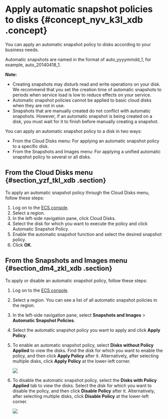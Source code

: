 # Apply automatic snapshot policies to disks {#concept_nyv_k3l_xdb .concept}

You can apply an automatic snapshot policy to disks according to your business needs.

Automatic snapshots are named in the format of auto\_yyyymmdd\_1, for example, auto\_20140418\_1.

**Note:** 

-   Creating snapshots may disturb read and write operations on your disk. We recommend that you set the creation time of automatic snapshots to periods when service load is low to reduce effects on your service.
-   Automatic snapshot policies cannot be applied to basic cloud disks when they are not in use.
-   Snapshots that are manually created do not conflict with automatic snapshots. However, if an automatic snapshot is being created on a disk, you must wait for it to finish before manually creating a snapshot.

You can apply an automatic snapshot policy to a disk in two ways:

-   From the Cloud Disks menu: For applying an automatic snapshot policy to a specific disk.
-   From the Snapshots and Images menu: For applying a unified automatic snapshot policy to several or all disks.

## From the Cloud Disks menu {#section_yzf_tkl_xdb .section}

To apply an automatic snapshot policy through the Cloud Disks menu, follow these steps:

1.  Log on to the [ECS console](https://ecs.console.aliyun.com/#/home).
2.  Select a region.
3.  In the left-side navigation pane, click Cloud Disks.
4.  Select the disk for which you want to execute the policy and click Automatic Snapshot Policy.
5.  Enable the automatic snapshot function and select the desired snapshot policy.
6.  Click **OK**.

## From the Snapshots and Images menu {#section_dm4_zkl_xdb .section}

To apply or disable an automatic snapshot policy, follow these steps:

1.  Log on to the [ECS console](https://ecs.console.aliyun.com/#/home).
2.  Select a region. You can see a list of all automatic snapshot policies in the region.
3.  In the left-side navigation pane, select **Snapshots and Images** \> **Automatic Snapshot Policies**. 
4.  Select the automatic snapshot policy you want to apply and click **Apply Policy**.
5.  To enable an automatic snapshot policy, select **Disks without Policy Applied** to view the disks. Find the disk for which you want to enable the policy, and then click **Apply Policy** after it. Alternatively, after selecting multiple disks, click **Apply Policy** at the lower-left corner.

    ![](images/4563_en-US.gif)

6.  To disable the automatic snapshot policy, select the **Disks with Policy Applied** tab to view the disks. Select the disk for which you want to disable the policy, and then click **Disable Policy** after it. Alternatively, after selecting multiple disks, click **Disable Policy** at the lower-left corner.

    ![](http://static-aliyun-doc.oss-cn-hangzhou.aliyuncs.com/assets/img/9689/15353567844568_en-US.png)


